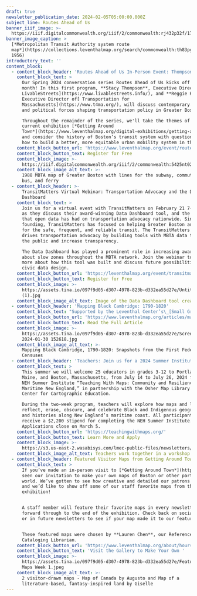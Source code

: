```yaml
---
draft: true
newsletter_publication_date: 2024-02-05T05:00:00.000Z
subject_line: Routes Ahead of Us
banner_iiif_image: >-
  https://iiif.digitalcommonwealth.org/iiif/2/commonwealth:rj432p32f/170,302,5155,3312/1200,/0/default.jpg
banner_image_caption: >
  [*Metropolitan Transit Authority system route
  map*](https://collections.leventhalmap.org/search/commonwealth:th83pg11z) (ca.
  1956)
introductory_text: ''
content_block:
  - content_block_header: 'Routes Ahead of Us In-Person Event: Thompson and Ramos'
    content_block_text: >
      Our Spring 2024 conversation series Routes Ahead of Us kicks off this
      month! In this first program, **Stacy Thompson**, Executive Director of[
      LivableStreets](https://www.livablestreets.info/), and **Reggie Ramos**,
      Executive Director of[ Transportation for
      Massachusetts](https://www.t4ma.org/), will discuss contemporary social
      and political forces shaping transportation policy in Greater Boston.

      Throughout the remainder of the series, we'll take the themes of our
      current exhibition [*Getting Around
      Town*](https://www.leventhalmap.org/digital-exhibitions/getting-around-town/)
      and consider the history of Boston’s transit system with questions about
      how to build a better, more equitable urban mobility system in the future.
    content_block_button_url: 'https://www.leventhalmap.org/event/routes-ahead-thompson-ramos/'
    content_block_button_text: Register for Free
    content_block_image: >-
      https://iiif.digitalcommonwealth.org/iiif/2/commonwealth:5425nt024/11,2707,5685,4925/1200,/0/default.jpg
    content_block_image_alt_text: >-
      1988 MBTA map of Greater Boston with lines for the subway, commuter rail,
      bus, and ferry
  - content_block_header: >-
      TransitMatters Virtual Webinar: Transportation Advocacy and the Data
      Dashboard
    content_block_text: >
      Join us for a virtual event with TransitMatters on February 21 7-8 pm ET,
      as they discuss their award-winning Data Dashboard tool, and the impact
      that open data has had on transportation advocacy nationwide. Since its
      founding, TransitMatters has focused on helping Greater Boston advocate
      for the safe, frequent, and reliable transit. The TransitMatters Labs Team
      drives transportation advocacy by building tools with MBTA data to engage
      the public and increase transparency.

      The Data Dashboard has played a prominent role in increasing awareness
      about slow zones throughout the MBTA network. Join the webinar to learn
      more about how this tool was built and discuss future possibilities for
      civic data design.
    content_block_button_url: 'https://leventhalmap.org/event/transitmatters-advocacy-data-dashboard/'
    content_block_button_text: Register for Free
    content_block_image: >-
      https://assets.tina.io/097f9d05-d307-4978-823b-d332ea55d27e/Untitled
      (1).jpg
    content_block_image_alt_text: Image of the Data Dashboard tool created by TransitMatters
  - content_block_header: 'Mapping Black Cambridge: 1790-1820'
    content_block_text: "Supported by the Leventhal Center’s\_[Small Grants for Early Career Digital Publications](https://www.leventhalmap.org/research/digital-publication-small-grants/), **Joan Brunetta** and **Eve Loftus** made use of early Census data to document and located Black Cantabrigians in the years 1790–1820. At this time, census takers recorded only scant information, and the majority of people of color were known only as tally marks in the “all other free persons” data column.\n\nBy conducting careful research, Brunetta and Loftus were able to find 66 unique Cambridge households with at least one Black resident and created an interactive map showing 35 locations where they could identify residents’ locations in the city.\n"
    content_block_button_url: 'https://www.leventhalmap.org/articles/mapping-black-cambridge/'
    content_block_button_text: Read the Full Article
    content_block_image: >-
      https://assets.tina.io/097f9d05-d307-4978-823b-d332ea55d27e/Screenshot
      2024-01-30 152618.jpg
    content_block_image_alt_text: >-
      Mapping Black Cambridge, 1790-1820: Snapshots from the First Federal
      Censuses
  - content_block_header: 'Teachers: Join us for a 2024 Summer Institute!'
    content_block_text: >
      This summer we will welcome 25 educators in grades 3-12 to Portland,
      Maine, and Boston, Massachusetts, from July 14 to July 26, 2024 for the
      NEH Summer Institute “Teaching With Maps: Community and Resilience in
      Maritime New England,” in partnership with the Osher Map Library and Smith
      Center for Cartographic Education.

      During the two-week program, teachers will explore how maps and landscapes
      reflect, erase, obscure, and celebrate Black and Indigenous geographies
      and histories along New England’s maritime coast. All participants will
      receive a $2,200 stipend for completing the NEH Summer Institute.
      Applications close on March 5.
    content_block_button_url: 'https://teachingwithmaps.org/'
    content_block_button_text: Learn More and Apply
    content_block_image: >-
      https://s3.us-east-2.wasabisys.com/lmec-public-files/newsletters/teacher-workshop.JPG
    content_block_image_alt_text: Teachers work together in a workshop in the LMEC classroom space
  - content_block_header: Featured Visitor Maps from Getting Around Town
    content_block_text: >
      If you’ve made an in-person visit to [*Getting Around Town*](https://www.leventhalmap.org/digital-exhibitions/getting-around-town/), you may have
      seen our invitation to make your own maps of Boston or other parts of the
      world. We’ve gotten to see how creative and detailed our patrons have been
      and we’d like to show off some of our staff favorite maps from the
      exhibition!


      A staff member will feature their favorite maps in every newsletter going
      forward through to the end of the exhibition. Check back on social media
      or in future newsletters to see if your map made it to our feature!


      These featured maps were chosen by **Lauren Chen**, our Reference and
      Cataloging Librarian.
    content_block_button_url: 'https://www.leventhalmap.org/about/hours-directions/'
    content_block_button_text: 'Visit the Gallery to Make Your Own '
    content_block_image: >-
      https://assets.tina.io/097f9d05-d307-4978-823b-d332ea55d27e/Featured GAT
      Maps Week 1.jpeg
    content_block_image_alt_text: >-
      2 visitor-drawn maps - Map of Canada by Augusto and Map of a
      literature-based, fantasy-inspired land by Giselle
---
```


